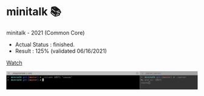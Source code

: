 # minitalk 📚

minitalk - 2021 (Common Core)

- Actual Status : finished.
- Result : 125% (validated 06/16/2021)

[Watch](https://youtu.be/oT4pgwY3l5U)

![Alt text](/clientserver.png?raw=true 'Correction')
